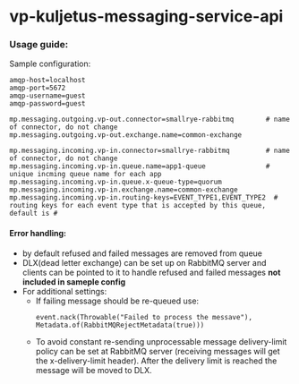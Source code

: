 # vp-kuljetus-messaging-service-api

### Usage guide:

Sample configuration:
```
amqp-host=localhost
amqp-port=5672
amqp-username=guest
amqp-password=guest

mp.messaging.outgoing.vp-out.connector=smallrye-rabbitmq        # name of connector, do not change
mp.messaging.outgoing.vp-out.exchange.name=common-exchange

mp.messaging.incoming.vp-in.connector=smallrye-rabbitmq         # name of connector, do not change
mp.messaging.incoming.vp-in.queue.name=app1-queue               # unique incming queue name for each app
mp.messaging.incoming.vp-in.queue.x-queue-type=quorum
mp.messaging.incoming.vp-in.exchange.name=common-exchange
mp.messaging.incoming.vp-in.routing-keys=EVENT_TYPE1,EVENT_TYPE2  # routing keys for each event type that is accepted by this queue, default is #
```

#### Error handling:
 - by default refused and failed messages are removed from queue
 - DLX(dead letter exchange) can be set up on RabbitMQ server and clients can be pointed to it to handle refused and failed messages __not included in sameple config__
 - For additional settings:
   - If failing message should be re-queued use:
        ```
      event.nack(Throwable("Failed to process the messave"), Metadata.of(RabbitMQRejectMetadata(true)))
       ```
    - To avoid constant re-sending unprocessable message delivery-limit policy can be set at RabbitMQ server (receiving messages
will get the x-delivery-limit header). After the delivery limit is reached the message will be moved to DLX.
